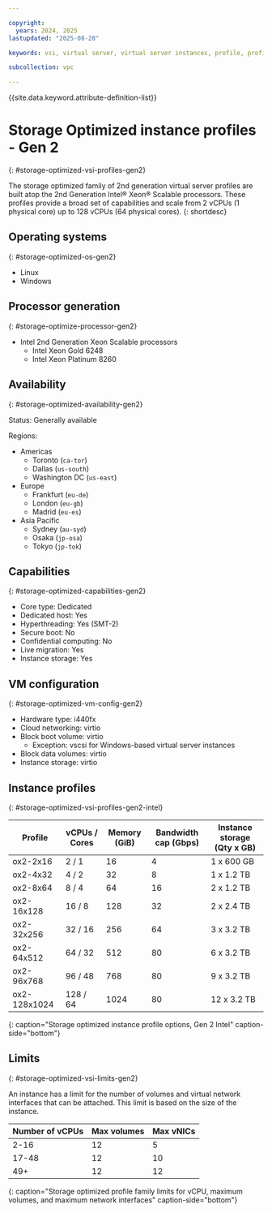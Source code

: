 ```yaml
---

copyright:
  years: 2024, 2025
lastupdated: "2025-08-28"

keywords: vsi, virtual server, virtual server instances, profile, profiles, storage optimized, gen 2

subcollection: vpc

---
```


{{site.data.keyword.attribute-definition-list}}

# Storage Optimized instance profiles - Gen 2
{: #storage-optimized-vsi-profiles-gen2}

The storage optimized family of 2nd generation virtual server profiles are built atop the 2nd Generation Intel® Xeon® Scalable processors. These profiles provide a broad set of capabilities and scale from 2 vCPUs (1 physical core) up to 128 vCPUs (64 physical cores).
{: shortdesc}

## Operating systems
{: #storage-optimized-os-gen2}

- Linux
- Windows

## Processor generation
{: #storage-optimize-processor-gen2}

- Intel 2nd Generation Xeon Scalable processors
   - Intel Xeon Gold 6248
   - Intel Xeon Platinum 8260

## Availability
{: #storage-optimized-availability-gen2}

Status: Generally available

Regions:
- Americas
   - Toronto (`ca-tor`)
   - Dallas (`us-south`)
   - Washington DC (`us-east`)
- Europe
   - Frankfurt (`eu-de`)
   - London (`eu-gb`)
   - Madrid (`eu-es`)
- Asia Pacific
   - Sydney (`au-syd`)
   - Osaka (`jp-osa`)
   - Tokyo (`jp-tok`)

## Capabilities
{: #storage-optimized-capabilities-gen2}

- Core type: Dedicated
- Dedicated host: Yes
- Hyperthreading: Yes (SMT-2)
- Secure boot: No
- Confidential computing: No
- Live migration: Yes
- Instance storage: Yes

## VM configuration
{: #storage-optimized-vm-config-gen2}

- Hardware type: i440fx
- Cloud networking: virtio
- Block boot volume: virtio
   - Exception: vscsi for Windows-based virtual server instances
- Block data volumes: virtio
- Instance storage: virtio

## Instance profiles
{: #storage-optimized-vsi-profiles-gen2-intel}


| Profile      | vCPUs / Cores  | Memory (GiB) | Bandwidth cap (Gbps) | Instance storage (Qty x GB) |
| ------------ | ---------------------------- | ------------ | -------------------- | --------------------------- |
| ox2-2x16     | 2 / 1         | 16           | 4                    | 1 x 600 GB                  |
| ox2-4x32     | 4 / 2         | 32           | 8                    | 1 x 1.2 TB                  |
| ox2-8x64     | 8 / 4         | 64           | 16                   | 2 x 1.2 TB                  |
| ox2-16x128   | 16 / 8        | 128          | 32                   | 2 x 2.4 TB                  |
| ox2-32x256   | 32 / 16       | 256          | 64                   | 3 x 3.2 TB                  |
| ox2-64x512   | 64 / 32       | 512          | 80                   | 6 x 3.2 TB                  |
| ox2-96x768   | 96 / 48       | 768          | 80                   | 9 x 3.2 TB                  |
| ox2-128x1024 | 128 / 64      | 1024         | 80                   | 12 x 3.2 TB                 |
{: caption="Storage optimized instance profile options, Gen 2 Intel" caption-side="bottom"}

## Limits
{: #storage-optimized-vsi-limits-gen2}

An instance has a limit for the number of volumes and virtual network interfaces that can be
attached. This limit is based on the size of the instance.

| Number of vCPUs | Max volumes | Max vNICs |
| --------------- | ----------- | --------- |
| 2-16            | 12          | 5         |
| 17-48           | 12          | 10        |
| 49+             | 12          | 12        |
{: caption="Storage optimized profile family limits for vCPU, maximum volumes, and maximum network interfaces" caption-side="bottom"}
